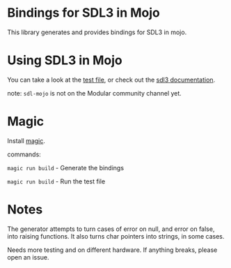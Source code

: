 # Bindings for SDL3 in Mojo
This library generates and provides bindings for SDL3 in mojo.

# Using SDL3 in Mojo
You can take a look at the [test file](./test/test.mojo), or check out the [sdl3 documentation](https://wiki.libsdl.org/SDL3/FrontPage).

note: `sdl-mojo` is not on the Modular community channel yet.

# Magic
Install [magic](https://docs.modular.com/magic/).

commands:

`magic run build` - Generate the bindings

`magic run build` - Run the test file

# Notes
The generator attempts to turn cases of error on null, and error on false, into raising functions. 
It also turns char pointers into strings, in some cases.

Needs more testing and on different hardware. If anything breaks, please open an issue.